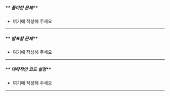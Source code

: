 ##### ** 풀이한 문제**

- 여기에 작성해 주세요

------

##### ** 발표할 문제**

- 여기에 작성해 주세요

------

##### ** 대략적인 코드 설명**

* 여기에 작성해 주세요

------
